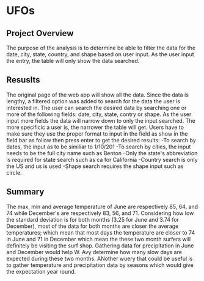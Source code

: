 # UFOs

## Project Overview
The purpose of the analysis is to determine be able to filter the data for the date, city, state, country, and shape based on user input. 
As the user input the entry, the table will only show the data searched.  


## Resuslts
The original page of the web app will show all the data. Since the data is lengthy, a filtered option was added to search for the 
data the user is interested in. The user can search the desired data by searching one or more of the following fields: date,
city, state, contry or shape. As the user input more fields the data will narrow down to only the input searched. The more 
specificic a user is, the narrower the table will get. Users have to make sure they use the proper format to input in the field 
as show in the field bar as follow then press enter to get the desired results:
 -To search by dates, the input as to be similiar to 1/10/201
 -To search by cities, the input needs to be the full city name such as Benton
 -Only the state's abbreviation is required for state search such as ca for California
 -Country search is only the US and us is used
 -Shape search requires the shape input such as circle. 

  
## Summary
The max, min and average temperature of June are respectively 85, 64, and 74 while December's are respectively 83, 56, and 71. 
Considering how low the standard deviation is for both months (3.25 for June and 3.74 for December), most of the data for both 
months are closer the average temperatures; which mean that most days the temperature are closer to 74 in June and 71 in December
which mean the these two month surfers will definitely be visiting the surf shop. Gathering data for precipitation in June and 
December would help W. Avy determine how many slow days are expected during these two months. ANother wuery that could be useful 
is to gather temperature and precipitation data by seasons which would give the expectation year round. 
